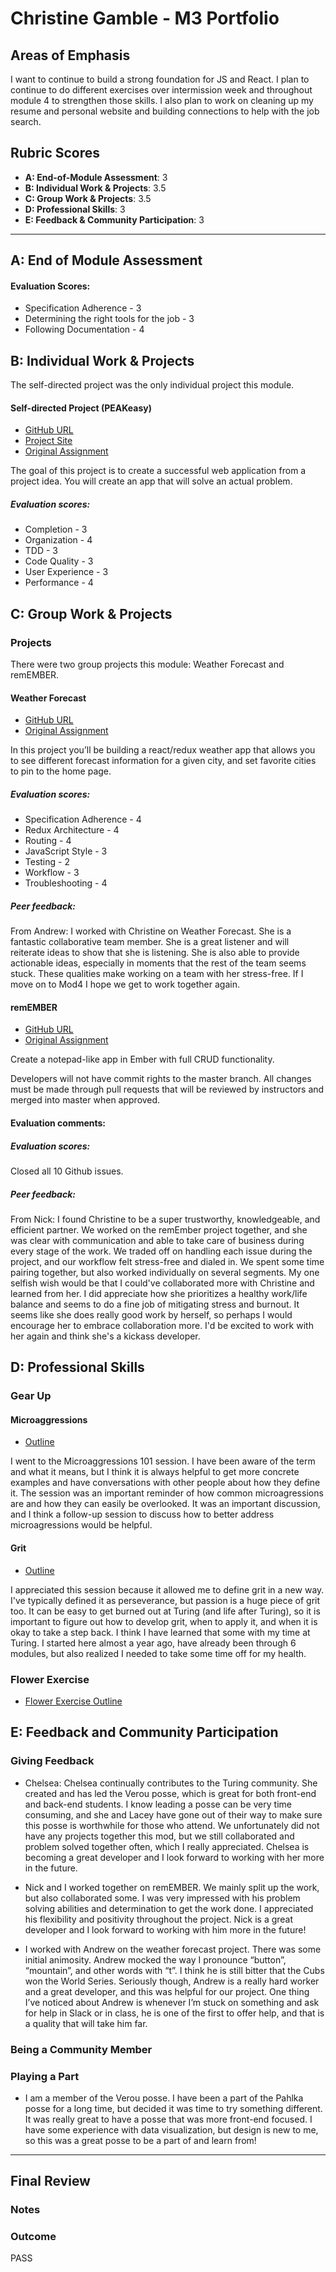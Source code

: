 # Christine Gamble - M3 Portfolio

## Areas of Emphasis
I want to continue to build a strong foundation for JS and React. I plan to continue to do different exercises over intermission week and throughout module 4 to strengthen those skills. I also plan to work on cleaning up my resume and personal website and building connections to help with the job search.

## Rubric Scores

* **A: End-of-Module Assessment**: 3
* **B: Individual Work & Projects**: 3.5
* **C: Group Work & Projects**: 3.5
* **D: Professional Skills**: 3
* **E: Feedback & Community Participation**: 3

-----------------------

## A: End of Module Assessment

#### Evaluation Scores:
- Specification Adherence - 3
- Determining the right tools for the job - 3
- Following Documentation - 4

## B: Individual Work & Projects

The self-directed project was the only individual project this module.

#### Self-directed Project (PEAKeasy)

* [GitHub URL](https://github.com/ccgamble/PEAKeasy)
* [Project Site](https://ers-b61ae.firebaseapp.com/)
* [Original Assignment](http://frontend.turing.io/projects/self-directed-project.html)

The goal of this project is to create a successful web application from a project idea. You will create an app that will solve an actual problem.

##### Evaluation scores:
- Completion - 3
- Organization - 4
- TDD - 3
- Code Quality - 3
- User Experience - 3
- Performance - 4


## C: Group Work & Projects

### Projects

There were two group projects this module: Weather Forecast and remEMBER.

#### Weather Forecast

* [GitHub URL](https://github.com/andrewLcrist/weather-forecast)
* [Original Assignment](http://frontend.turing.io/projects/weather-forecast.html)

In this project you’ll be building a react/redux weather app that allows you to see different forecast information for a given city, and set favorite cities to pin to the home page.


##### Evaluation scores:
- Specification Adherence - 4
- Redux Architecture - 4
- Routing - 4
- JavaScript Style - 3
- Testing - 2
- Workflow - 3
- Troubleshooting - 4

##### Peer feedback:

From Andrew: I worked with Christine on Weather Forecast. She is a fantastic collaborative team member. She is a great listener and will reiterate ideas to show that she is listening. She is also able to provide actionable ideas, especially in moments that the rest of the team seems stuck. These qualities make working on a team with her stress-free. If I move on to Mod4 I hope we get to work together again.


#### remEMBER

* [GitHub URL](https://github.com/ccgamble/1608-remember-7)
* [Original Assignment](http://frontend.turing.io/projects/remember.html)

Create a notepad-like app in Ember with full CRUD functionality.

Developers will not have commit rights to the master branch. All changes must be made through pull requests that will be reviewed by instructors and merged into master when approved.

#### Evaluation comments:


##### Evaluation scores:

Closed all 10 Github issues.

##### Peer feedback:

From Nick: I found Christine to be a super trustworthy, knowledgeable, and efficient partner. We worked on the remEmber project together, and she was clear with communication and able to take care of business during every stage of the work. We traded off on handling each issue during the project, and our workflow felt stress-free and dialed in. We spent some time pairing together, but also worked individually on several segments. My one selfish wish would be that I could've collaborated more with Christine and learned from her. I did appreciate how she prioritizes a healthy work/life balance and seems to do a fine job of mitigating stress and burnout. It seems like she does really good work by herself, so perhaps I would encourage her to embrace collaboration more. I'd be excited to work with her again and think she's a kickass developer.


## D: Professional Skills

### Gear Up
#### Microaggressions

* [Outline](https://github.com/turingschool/gear-up/blob/master/microaggressions_group1.md)

I went to the Microaggressions 101 session. I have been aware of the term and what it means, but I think it is always helpful to get more concrete examples and have conversations with other people about how they define it. The session was an important reminder of how common microagressions are and how they can easily be overlooked. It was an important discussion, and I think a follow-up session to discuss how to better address microagressions would be helpful.

#### Grit

* [Outline](https://github.com/turingschool/gear-up/blob/master/resilience.markdown)

I appreciated this session because it allowed me to define grit in a new way. I've typically defined it as perseverance, but passion is a huge piece of grit too. It can be easy to get burned out at Turing (and life after Turing), so it is important to figure out how to develop grit, when to apply it, and when it is okay to take a step back. I think I have learned that some with my time at Turing. I started here almost a year ago, have already been through 6 modules, but also realized I needed to take some time off for my health.

### Flower Exercise
* [Flower Exercise Outline](https://gist.github.com/ccgamble/9d7be684eb07dc3a2252d7045778a4df)

## E: Feedback and Community Participation

### Giving Feedback

- Chelsea: Chelsea continually contributes to the Turing community. She created and has led the Verou posse, which is great for both front-end and back-end students. I know leading a posse can be very time consuming, and she and Lacey have gone out of their way to make sure this posse is worthwhile for those who attend. We unfortunately did not have any projects together this mod, but we still collaborated and problem solved together often, which I really appreciated. Chelsea is becoming a great developer and I look forward to working with her more in the future.

- Nick and I worked together on remEMBER. We mainly split up the work, but also collaborated some. I was very impressed with his problem solving abilities and determination to get the work done. I appreciated his flexibility and positivity throughout the project. Nick is a great developer and I look forward to working with him more in the future!

- I worked with Andrew on the weather forecast project. There was some initial animosity. Andrew mocked the way I pronounce “button”, “mountain”, and other words with “t”. I think he is still bitter that the Cubs won the World Series. Seriously though, Andrew is a really hard worker and a great developer, and this was helpful for our project. One thing I’ve noticed about Andrew is whenever I’m stuck on something and ask for help in Slack or in class, he is one of the first to offer help, and that is a quality that will take him far.


### Being a Community Member


### Playing a Part
- I am a member of the Verou posse. I have been a part of the Pahlka posse for a long time, but decided it was time to try something different. It was really great to have a posse that was more front-end focused. I have some experience with data visualization, but design is new to me, so this was a great posse to be a part of and learn from!

------------------

## Final Review

### Notes

### Outcome

PASS
